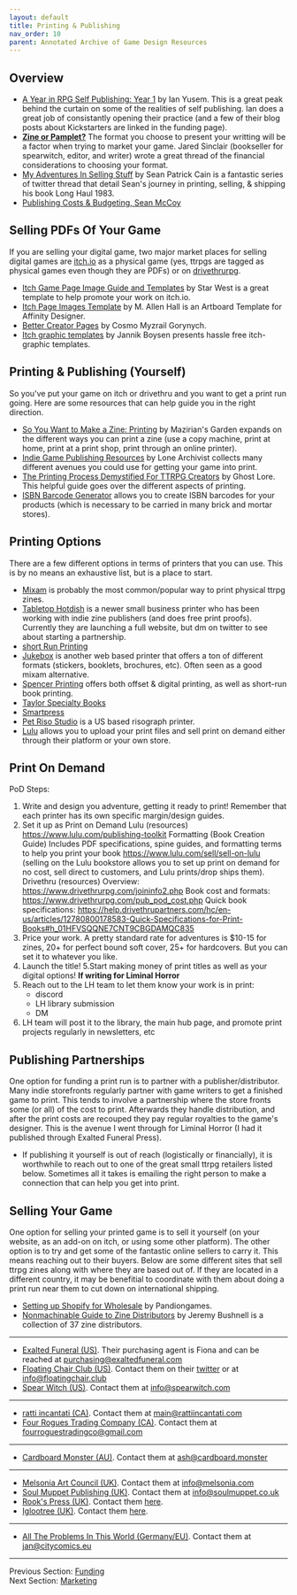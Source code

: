 ```yaml
---
layout: default
title: Printing & Publishing
nav_order: 10
parent: Annotated Archive of Game Design Resources
---
```

## Overview
- [A Year in RPG Self Publishing: Year 1](http://uncannyspheres.blogspot.com/2021/02/a-year-in-rpg-self-publishing-year-1.html) by Ian Yusem. This is a great peak behind the curtain on some of the realities of self publishing. Ian does a great job of consistantly opening their practice (and a few of their blog posts about Kickstarters are linked in the funding page).
- [**Zine or Pamplet?**](https://twitter.com/infinite_mao/status/1433500285318598657?s=20) The format you choose to present your writting will be a factor when trying to market your game. Jared Sinclair (bookseller for spearwitch, editor, and writer) wrote a great thread of the financial considerations to choosing your format.
- [My Adventures In Selling Stuff](https://twitter.com/seanpatrickcain/status/1450483990469742596?s=20) by Sean Patrick Cain is a fantastic series of twitter thread that detail Sean's journey in printing, selling, & shipping his book Long Haul 1983.
- [Publishing Costs & Budgeting, Sean McCoy](https://twitter.com/seanmccoy/status/1671948220065275905?s=46&t=t7cbk0iePa85f6_Ctf4G-g)

## Selling PDFs Of Your Game
If you are selling your digital game, two major market places for selling digital games are [itch.io](https://itch.io/) as a physical game (yes, ttrpgs are tagged as physical games even though they are PDFs) or on [drivethrurpg](https://www.drivethrurpg.com/).
- [Itch Game Page Image Guide and Templates](https://starwest.itch.io/itch-page-image-templates) by Star West is a great template to help promote your work on itch.io.
- [Itch Page Images Template](https://m-allen-hall.itch.io/aftemplate) by M. Allen Hall is an Artboard Template for Affinity Designer.
- [Better Creator Pages](https://comigo.itch.io/better-creator-pages) by Cosmo Myzrail Gorynych.
- [Itch graphic templates](https://jannikboysen.itch.io/easy-releasy) by Jannik Boysen presents hassle free itch-graphic templates.

## Printing & Publishing (Yourself)
So you've put your game on itch or drivethru and you want to get a print run going. Here are some resources that can help guide you in the right direction.
- [So You Want to Make a Zine: Printing](https://maziriansgarden.blogspot.com/2020/01/so-you-want-to-make-zine-printing.html) by Mazirian's Garden expands on the different ways you can print a zine (use a copy machine, print at home, print at a print shop, print through an online printer).
- [Indie Game Publishing Resources](https://lonearchivist.com/indie-game-publishing-resources) by Lone Archivist collects many different avenues you could use for getting your game into print.
- [The Printing Process Demystified For TTRPG Creators](https://ghostlorestudios.com/the-printing-process-demystified-for-ttrpg-creators/) by Ghost Lore. This helpful guide goes over the different aspects of printing.
- [ISBN Barcode Generator](https://kindlepreneur.com/isbn-bar-code-generator/) allows you to create ISBN barcodes for your products (which is necessary to be carried in many brick and mortar stores).

## Printing Options
There are a few different options in terms of printers that you can use. This is by no means an exhaustive list, but is a place to start.
- [Mixam](https://mixam.com/zines) is probably the most common/popular way to print physical ttrpg zines.
- [Tabletop Hotdish](https://twitter.com/TabletopHotdish/status/1456727136761524235?s=20) is a newer small business printer who has been working with indie zine publishers (and does free print proofs). Currently they are launching a full website, but dm on twitter to see about starting a partnership.
- [short Run Printing](https://www.shortrunprinting.com/)
- [Jukebox](https://www.jukeboxprint.com/booklets) is another web based printer that offers a ton of different formats (stickers, booklets, brochures, etc). Often seen as a good mixam alternative.
- [Spencer Printing](http://spencerprinting.com/) offers both offset & digital printing, as well as short-run book printing.
- [Taylor Specialty Books](http://taylorspecialtybooks.com/)
- [Smartpress](https://smartpress.com/)
- [Pet Riso Studio](https://www.petrisostudio.com/) is a US based risograph printer.
- [Lulu](https://www.lulu.com/sell/sell-on-lulu) allows you to upload your print files and sell print on demand either through their platform or your own store.

## Print On Demand
PoD Steps:
1. Write and design you adventure, getting it ready to print! Remember that each printer has its own specific margin/design guides.
2. Set it up as Print on Demand
Lulu (resources) https://www.lulu.com/publishing-toolkit
Formatting (Book Creation Guide) Includes PDF specifications, spine guides, and formatting terms to help you print your book https://www.lulu.com/sell/sell-on-lulu (selling on the Lulu bookstore allows you to set up print on demand for no cost, sell direct to customers, and Lulu prints/drop ships them).
Drivethru (resources)
Overview: https://www.drivethrurpg.com/joininfo2.php
Book cost and formats: https://www.drivethrurpg.com/pub_pod_cost.php
Quick book specifications: https://help.drivethrupartners.com/hc/en-us/articles/12780800178583-Quick-Specifications-for-Print-Books#h_01HFVSQQNE7CNT9CBGDAMQC835
3. Price your work. A pretty standard rate for adventures is $10-15 for zines, 20+ for perfect bound soft cover, 25+ for hardcovers. But you can set it to whatever you like.
4. Launch the title!
5.Start making money of print titles as well as your digital options!
**If writing for Liminal Horror**
6. Reach out to the LH team to let them know your work is in print:
    - discord
    - LH library submission
    - DM
7. LH team will post it to the library, the main hub page, and promote print projects regularly in newsletters,  etc


## Publishing Partnerships
One option for funding a print run is to partner with a publisher/distributor. Many indie storefronts regularly partner with game writers to get a finished game to print. This tends to involve a partnership where the store fronts some (or all) of the cost to print. Afterwards they handle distribution, and after the print costs are recouped they pay regular royalties to the game's designer. This is the avenue I went through for Liminal Horror (I had it published through Exalted Funeral Press).
- If publishing it yourself is out of reach (logistically or financially), it is worthwhile to reach out to one of the great small ttrpg retailers listed below. Sometimes all it takes is emailing the right person to make a connection that can help you get into print.


## Selling Your Game
One option for selling your printed game is to sell it yourself (on your website, as an add-on on itch, or using some other platform). The other option is to try and get some of the fantastic online sellers to carry it. This means reaching out to their buyers. Below are some different sites that sell ttrpg zines along with where they are based out of. If they are located in a different country, it may be benefitial to coordinate with them about doing a print run near them to cut down on international shipping.
- [Setting up Shopify for Wholesale](https://pandiongames.notion.site/Setting-up-Shopify-Wholesale-88000e81e0654ad798de5245f427649e) by Pandiongames.
- [Nonmachinable Guide to Zine Distributors](https://docs.google.com/spreadsheets/d/1Do2oEDRo-ghyWcuZY0-kgrbEFPlGETu_HzOPHYVxFqE/edit?gid=0#gid=0) by Jeremy Bushnell is a collection of 37 zine distributors.

---
- [Exalted Funeral (US)](https://www.exaltedfuneral.com/). Their purchasing agent is Fiona and can be reached at purchasing@exaltedfuneral.com
- [Floating Chair Club (US)](https://floatingchair.club/). Contact them on their [twitter](https://twitter.com/floating_chair?lang=en) or at info@floatingchair.club
- [Spear Witch (US)](https://spearwitch.com/). Contact them at info@spearwitch.com

---

- [ratti incantati (CA)](https://rattiincantati.com/). Contact them at main@rattiincantati.com
- [Four Rogues Trading Company (CA)](https://www.fourroguestrading.co). Contact them at fourroguestradingco@gmail.com

---

- [Cardboard Monster (AU)](https://cardboard.monster/). Contact them at ash@cardboard.monster

---

- [Melsonia Art Council (UK)](https://www.melsonia.com/). Contact them at info@melsonia.com
- [Soul Muppet Publishing (UK)](https://www.soulmuppet.co.uk/). Contact them at info@soulmuppet.co.uk
- [Rook's Press (UK)](https://www.rookspress.com/). Contact them [here](https://www.rookspress.com/pages/contact).
- [Iglootree (UK)](https://iglootree.com/). Contact them [here](https://iglootree.com/contact-us-2-w.asp).

---

- [All The Problems In This World (Germany/EU)](https://alltheproblemsinthisworld.com/). Contact them at jan@citycomics.eu

---
Previous Section: [Funding](https://goblinarchives.github.io/LiminalHorror/Game%20Design/Funding/)
<br> Next Section: [Marketing](https://goblinarchives.github.io/LiminalHorror/Game%20Design/Marketing/)
